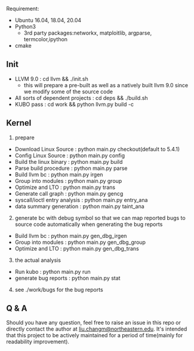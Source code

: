 Requirement:

- Ubuntu 16.04, 18.04, 20.04
- Python3
    - 3rd party packages:networkx, matploitlib, argparse, termcolor,ipython
- cmake

Init
----

- LLVM 9.0                           : cd llvm && ./init.sh 
    - this will prepare a pre-built as well as a natively built llvm 9.0 since we modify some of the source code
- All sorts of dependent projects    : cd deps && ./build.sh
- KUBO pass                          : cd work && python llvm.py build -c


Kernel
------

1. prepare

- Download Linux Source          : python main.py checkout(default to 5.4.1)
- Config Linux Source            : python main.py config
- Build the linux binary         : python main.py build
- Parse build procedure          : python main.py parse
- Build llvm bc                  : python main.py irgen
- Group into modules             : python main.py group
- Optimize and LTO               : python main.py trans
- Generate call graph            : python main.py gencg
- syscall/ioctl entry analysis   : python main.py entry_ana
- data summary generation        : python main.py taint_ana

2. generate bc with debug symbol so that we can map reported bugs to source code automatically when generating the bug reports

- Build llvm bc                  : python main.py gen_dbg_irgen
- Group into modules             : python main.py gen_dbg_group
- Optimize and LTO               : python main.py gen_dbg_trans

3. the actual analysis

- Run kubo                       : python main.py run
- generate bug reports           : python main.py stat

4. see ./work/bugs for the bug reports

Q & A
----
Should you have any question, feel free to raise an issue in this repo or directly contact the author at liu.changm@northeastern.edu.
It's intended that this project to be actively maintained for a period of time(mainly for readability improvement).
